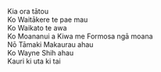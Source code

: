 Kia ora tātou\
Ko Waitākere te pae mau\
Ko Waikato te awa\
Ko Moananui a Kiwa me Formosa ngā moana\
Nō Tāmaki Makaurau ahau\
Ko Wayne Shih ahau\
Kauri ki uta ki tai
